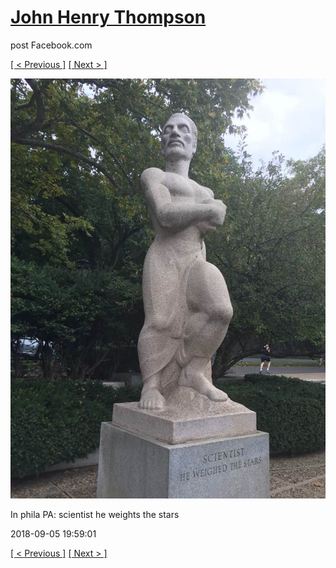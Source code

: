 # [John Henry Thompson](../README.md)
post Facebook.com

[[ < Previous ]](2018-09-09-1.md) [[ Next > ]](2018-09-04-1.md)

[![](../media/2018-09-05/Timeline-Photos-In-phila-PA-scientist-he-weights-the-stars.jpg)](../README.md)

In phila PA: scientist he weights the stars

2018-09-05 19:59:01

[[ < Previous ]](2018-09-09-1.md) [[ Next > ]](2018-09-04-1.md)